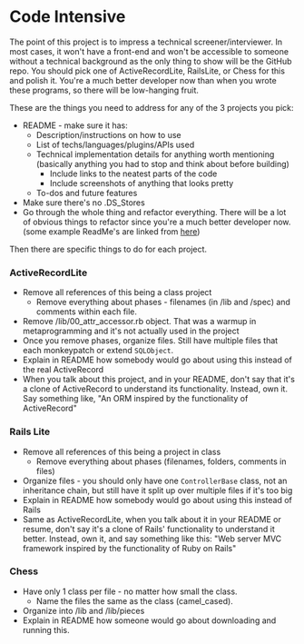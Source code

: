# Code Intensive

The point of this project is to impress a technical screener/interviewer. In most cases, it won't have a front-end and won't be accessible to someone without a technical background as the only thing to show will be the GitHub repo. You should pick one of ActiveRecordLite, RailsLite, or Chess for this and polish it. You're a much better developer now than when you wrote these programs, so there will be low-hanging fruit.

These are the things you need to address for any of the 3 projects you pick:
  * README - make sure it has:
    * Description/instructions on how to use
    * List of techs/languages/plugins/APIs used
    * Technical implementation details for anything worth mentioning (basically anything you had to stop and think about before building)
      * Include links to the neatest parts of the code
      * Include screenshots of anything that looks pretty
    * To-dos and future features
  * Make sure there's no .DS_Stores
  * Go through the whole thing and refactor everything. There will be a lot of obvious things to refactor since you're a much better developer now.
  (some example ReadMe's are linked from [here][here])

[here]: https://github.com/appacademy/job-search-curriculum/blob/master/self-presentation/github.md
  
Then there are specific things to do for each project. 

### ActiveRecordLite
  * Remove all references of this being a class project
    * Remove everything about phases - filenames (in /lib and /spec) and comments within each file.
  * Remove /lib/00\_attr\_accessor.rb object. That was a warmup in metaprogramming and it's not actually used in the project
  * Once you remove phases, organize files. Still have multiple files that each monkeypatch or extend `SQLObject`.
  * Explain in README how somebody would go about using this instead of the real ActiveRecord
  * When you talk about this project, and in your README, don't say that it's a clone of ActiveRecord to understand its functionality. Instead, own it. Say something like, "An ORM inspired by the functionality of ActiveRecord"
  
### Rails Lite
  * Remove all references of this being a project in class
    * Remove everything about phases (filenames, folders, comments in files)
  * Organize files - you should only have one `ControllerBase` class, not an inheritance chain, but still have it split up over multiple files if it's too big
  * Explain in README how somebody would go about using this instead of Rails
  * Same as ActiveRecordLite, when you talk about it in your README or resume, don't say it's a clone of Rails' functionality to understand it better. Instead, own it, and say something like this: "Web server MVC framework inspired by the functionality of Ruby on Rails"
  
### Chess
  * Have only 1 class per file - no matter how small the class.
    * Name the files the same as the class (camel_cased).
  * Organize into /lib and /lib/pieces
  * Explain in README how someone would go about downloading and running this.
  
  


